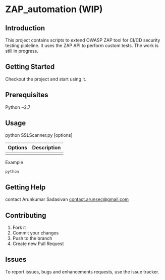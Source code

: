 ZAP_automation (WIP)
====================

## Introduction
This project contains scripts to extend OWASP ZAP tool for CI/CD security testing pipleline. It uses the ZAP API to perform custom tests. The work is still in progress.

## Getting Started
Checkout the project and start using it.

## Prerequisites
Python ~2.7

## Usage
python SSLScanner.py [options]

| Options  | Description |
| --------| ------------|
| |  |


Example
```
python 
```


## Getting Help
contact Arunkumar Sadasivan <contact.arunsec@gmail.com>

## Contributing
1. Fork it
2. Commit your changes 
3. Push to the branch
4. Create new Pull Request

## Issues
To report issues, bugs and enhancements requests, use the issue tracker. 
